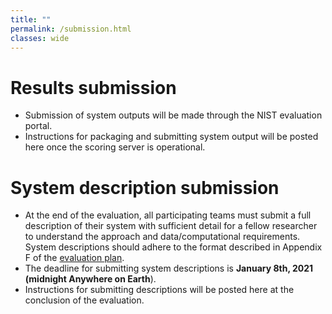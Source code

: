 ```yaml
---
title: ""
permalink: /submission.html
classes: wide
---
```


# <a name="results"></a>Results submission

* Submission of system outputs will be made through the NIST evaluation
  portal.
* Instructions for packaging and submitting system output will be posted here
  once the scoring server is operational.


# <a name="system"></a>System description submission

* At the end of the evaluation, all participating teams must submit a full
  description of their system with sufficient detail for a fellow researcher
  to understand the approach and data/computational requirements. System
  descriptions should adhere to the format described in Appendix F of the
  [evaluation plan](index.html#plan).
* The deadline for submitting system descriptions is **January 8th, 2021
  (midnight Anywhere on Earth**).
* Instructions for submitting descriptions will be posted here at the
  conclusion of the evaluation.
